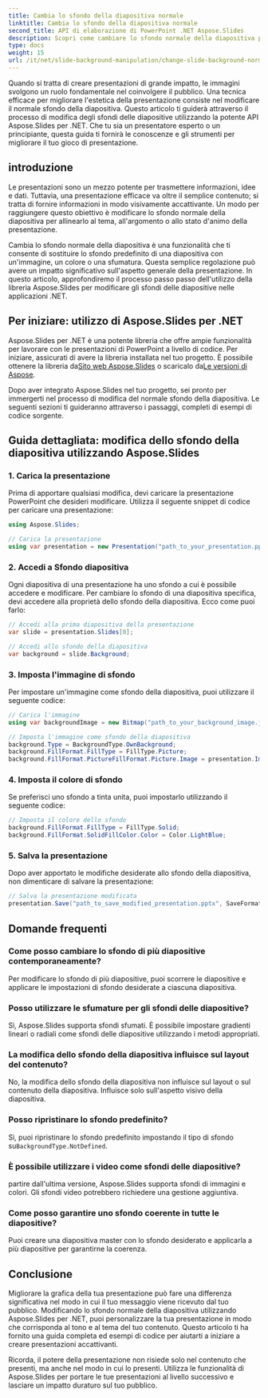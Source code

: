 ```yaml
---
title: Cambia lo sfondo della diapositiva normale
linktitle: Cambia lo sfondo della diapositiva normale
second_title: API di elaborazione di PowerPoint .NET Aspose.Slides
description: Scopri come cambiare lo sfondo normale della diapositiva per affascinare il tuo pubblico. Segui questa guida completa utilizzando Aspose.Slides per .NET, completa di istruzioni dettagliate ed esempi di codice.
type: docs
weight: 15
url: /it/net/slide-background-manipulation/change-slide-background-normal/
---
```


Quando si tratta di creare presentazioni di grande impatto, le immagini svolgono un ruolo fondamentale nel coinvolgere il pubblico. Una tecnica efficace per migliorare l'estetica della presentazione consiste nel modificare il normale sfondo della diapositiva. Questo articolo ti guiderà attraverso il processo di modifica degli sfondi delle diapositive utilizzando la potente API Aspose.Slides per .NET. Che tu sia un presentatore esperto o un principiante, questa guida ti fornirà le conoscenze e gli strumenti per migliorare il tuo gioco di presentazione.

## introduzione

Le presentazioni sono un mezzo potente per trasmettere informazioni, idee e dati. Tuttavia, una presentazione efficace va oltre il semplice contenuto; si tratta di fornire informazioni in modo visivamente accattivante. Un modo per raggiungere questo obiettivo è modificare lo sfondo normale della diapositiva per allinearlo al tema, all'argomento o allo stato d'animo della presentazione.

Cambia lo sfondo normale della diapositiva è una funzionalità che ti consente di sostituire lo sfondo predefinito di una diapositiva con un'immagine, un colore o una sfumatura. Questa semplice regolazione può avere un impatto significativo sull'aspetto generale della presentazione. In questo articolo, approfondiremo il processo passo passo dell'utilizzo della libreria Aspose.Slides per modificare gli sfondi delle diapositive nelle applicazioni .NET.

## Per iniziare: utilizzo di Aspose.Slides per .NET

 Aspose.Slides per .NET è una potente libreria che offre ampie funzionalità per lavorare con le presentazioni di PowerPoint a livello di codice. Per iniziare, assicurati di avere la libreria installata nel tuo progetto. È possibile ottenere la libreria da[Sito web Aspose.Slides](https://reference.aspose.com/slides/net/) o scaricalo da[Le versioni di Aspose](https://releases.aspose.com/slides/net/).

Dopo aver integrato Aspose.Slides nel tuo progetto, sei pronto per immergerti nel processo di modifica del normale sfondo della diapositiva. Le seguenti sezioni ti guideranno attraverso i passaggi, completi di esempi di codice sorgente.

## Guida dettagliata: modifica dello sfondo della diapositiva utilizzando Aspose.Slides

### 1. Carica la presentazione

Prima di apportare qualsiasi modifica, devi caricare la presentazione PowerPoint che desideri modificare. Utilizza il seguente snippet di codice per caricare una presentazione:

```csharp
using Aspose.Slides;

// Carica la presentazione
using var presentation = new Presentation("path_to_your_presentation.pptx");
```

### 2. Accedi a Sfondo diapositiva

Ogni diapositiva di una presentazione ha uno sfondo a cui è possibile accedere e modificare. Per cambiare lo sfondo di una diapositiva specifica, devi accedere alla proprietà dello sfondo della diapositiva. Ecco come puoi farlo:

```csharp
// Accedi alla prima diapositiva della presentazione
var slide = presentation.Slides[0];

// Accedi allo sfondo della diapositiva
var background = slide.Background;
```

### 3. Imposta l'immagine di sfondo

Per impostare un'immagine come sfondo della diapositiva, puoi utilizzare il seguente codice:

```csharp
// Carica l'immagine
using var backgroundImage = new Bitmap("path_to_your_background_image.jpg");

// Imposta l'immagine come sfondo della diapositiva
background.Type = BackgroundType.OwnBackground;
background.FillFormat.FillType = FillType.Picture;
background.FillFormat.PictureFillFormat.Picture.Image = presentation.Images.AddImage(backgroundImage);
```

### 4. Imposta il colore di sfondo

Se preferisci uno sfondo a tinta unita, puoi impostarlo utilizzando il seguente codice:

```csharp
// Imposta il colore dello sfondo
background.FillFormat.FillType = FillType.Solid;
background.FillFormat.SolidFillColor.Color = Color.LightBlue;
```

### 5. Salva la presentazione

Dopo aver apportato le modifiche desiderate allo sfondo della diapositiva, non dimenticare di salvare la presentazione:

```csharp
// Salva la presentazione modificata
presentation.Save("path_to_save_modified_presentation.pptx", SaveFormat.Pptx);
```

## Domande frequenti

### Come posso cambiare lo sfondo di più diapositive contemporaneamente?

Per modificare lo sfondo di più diapositive, puoi scorrere le diapositive e applicare le impostazioni di sfondo desiderate a ciascuna diapositiva.

### Posso utilizzare le sfumature per gli sfondi delle diapositive?

Sì, Aspose.Slides supporta sfondi sfumati. È possibile impostare gradienti lineari o radiali come sfondi delle diapositive utilizzando i metodi appropriati.

### La modifica dello sfondo della diapositiva influisce sul layout del contenuto?

No, la modifica dello sfondo della diapositiva non influisce sul layout o sul contenuto della diapositiva. Influisce solo sull'aspetto visivo della diapositiva.

### Posso ripristinare lo sfondo predefinito?

 Sì, puoi ripristinare lo sfondo predefinito impostando il tipo di sfondo su`BackgroundType.NotDefined`.

### È possibile utilizzare i video come sfondi delle diapositive?

partire dall'ultima versione, Aspose.Slides supporta sfondi di immagini e colori. Gli sfondi video potrebbero richiedere una gestione aggiuntiva.

### Come posso garantire uno sfondo coerente in tutte le diapositive?

Puoi creare una diapositiva master con lo sfondo desiderato e applicarla a più diapositive per garantirne la coerenza.

## Conclusione

Migliorare la grafica della tua presentazione può fare una differenza significativa nel modo in cui il tuo messaggio viene ricevuto dal tuo pubblico. Modificando lo sfondo normale della diapositiva utilizzando Aspose.Slides per .NET, puoi personalizzare la tua presentazione in modo che corrisponda al tono e al tema del tuo contenuto. Questo articolo ti ha fornito una guida completa ed esempi di codice per aiutarti a iniziare a creare presentazioni accattivanti.

Ricorda, il potere della presentazione non risiede solo nel contenuto che presenti, ma anche nel modo in cui lo presenti. Utilizza le funzionalità di Aspose.Slides per portare le tue presentazioni al livello successivo e lasciare un impatto duraturo sul tuo pubblico.